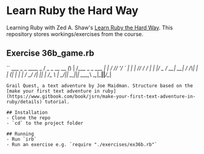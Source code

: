 # Learn Ruby the Hard Way

Learning Ruby with Zed A. Shaw's [Learn Ruby the Hard Way](https://learnrubythehardway.org/). This repository stores workings/exercises from the course.

## Exercise 36b_game.rb
`` ___           _ _     ____                 _
  / _ \_ __ __ _(_) |   /___ \_   _  ___  ___| |_
 / /_\/ '__/ _` | | |  //  / / | | |/ _ \/ __| __|
/ /_\\| | | (_| | | | / \_/ /| |_| |  __/\__ \ |_
\____/|_|  \__,_|_|_| \___,_\ \__,_|\___||___/\__|
```
Grail Quest, a text adventure by Joe Maidman. Structure based on the [make your first text adventure in ruby](https://www.gitbook.com/book/jsrn/make-your-first-text-adventure-in-ruby/details) tutorial.

## Installation
- Clone the repo
- `cd` to the project folder

## Running
- Run `irb`
- Run an exercise e.g. `require "./exercises/ex36b.rb"`
